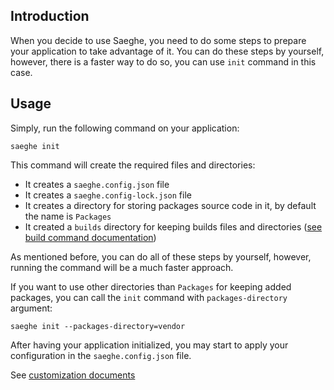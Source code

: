 ## Introduction

When you decide to use Saeghe, you need to do some steps to prepare your application to take advantage of it.
You can do these steps by yourself, however, there is a faster way to do so, you can use `init` command in this case.

## Usage

Simply, run the following command on your application:

```shell
saeghe init
```

This command will create the required files and directories:
- It creates a `saeghe.config.json` file
- It creates a `saeghe.config-lock.json` file
- It creates a directory for storing packages source code in it, by default the name is `Packages`
- It created a `builds` directory for keeping builds files and directories ([see build command documentation](https://saeghe.com/documentations/build-command))

As mentioned before, you can do all of these steps by yourself, however, running the command will be a much faster approach.

If you want to use other directories than `Packages` for keeping added packages, you can call the `init` command with `packages-directory` argument:

```shell
saeghe init --packages-directory=vendor
```

After having your application initialized, you may start to apply your configuration in the `saeghe.config.json` file.

See [customization documents](https://saeghe.com/documentations/customization)

